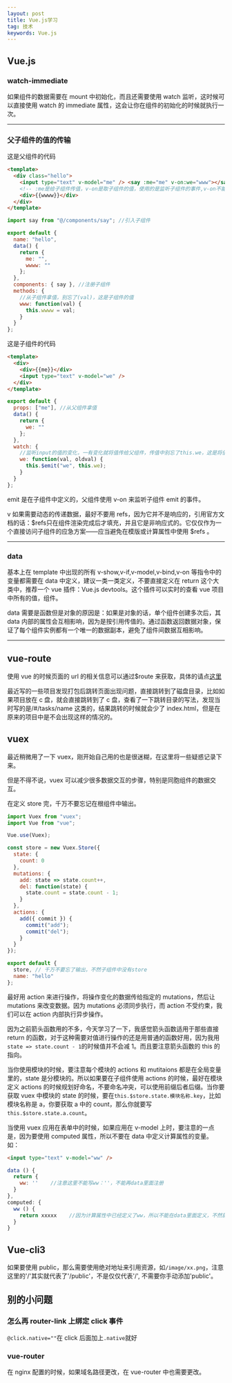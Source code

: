 ```yaml
---
layout: post
title: Vue.js学习
tag: 技术
keywords: Vue.js
---
```


## Vue.js

### watch-immediate

如果组件的数据需要在 mount 中初始化，而且还需要使用 watch 监听，这时候可以直接使用 watch 的 immediate 属性，这会让你在组件的初始化的时候就执行一次。

---

### 父子组件的值的传输

这是父组件的代码

```html
<template>
  <div class="hello">
    <input type="text" v-model="me" /> <say :me="me" v-on:we="www"></say>
    <!-- :me是给子组件传值，v-on是取子组件的值，使用的是监听子组件的事件,v-on不能使用缩写@，这里的v-on其实是vm.$on,这是实例方法，而template中的v-on是一个指令,注意这里的www不能和后面的wwww重名，而me可以和v-model的me重名，因为v-model的me是父组件的，而传给子组件的me是子组件的，而www都是父组件的 -->
    <div>{{wwww}}</div>
  </div>
</template>
```

```javascript
import say from "@/components/say"; //引入子组件

export default {
  name: "hello",
  data() {
    return {
      me: "",
      wwww: ""
    };
  },
  components: { say }, //注册子组件
  methods: {
    //从子组件拿值，别忘了(val)，这是子组件的值
    www: function(val) {
      this.wwww = val;
    }
  }
};
```

这是子组件的代码

```html
<template>
  <div>
    <div>{{me}}</div>
    <input type="text" v-model="we" />
  </div>
</template>
```

```javascript
export default {
  props: ["me"], //从父组件拿值
  data() {
    return {
      we: ""
    };
  },
  watch: {
    //监听input的值的变化，一有变化就将值传给父组件，传值中别忘了this.we，这是将值连同事件一起传给父组件
    we: function(val, oldval) {
      this.$emit("we", this.we);
    }
  }
};
```

emit 是在子组件中定义的，父组件使用 v-on 来监听子组件 emit 的事件。

v 如果需要动态的传递数据，最好不要用 refs，因为它并不是响应的，引用官方文档的话：$refs只在组件渲染完成后才填充，并且它是非响应式的。它仅仅作为一个直接访问子组件的应急方案——应当避免在模版或计算属性中使用 $refs 。

---

### data

基本上在 template 中出现的所有 v-show,v-if,v-model,v-bind,v-on 等指令中的变量都需要在 data 中定义，建议一类一类定义，不要直接定义在 return 这个大类中，推荐一个 vue 插件：Vue.js devtools。这个插件可以实时的查看 vue 项目中所有的值，组件。

data 需要是函数但是对象的原因是：如果是对象的话，单个组件创建多次后，其 data 内部的属性会互相影响，因为是按引用传值的。通过函数返回数据对象，保证了每个组件实例都有一个唯一的数据副本，避免了组件间数据互相影响。

---

## vue-route

使用 vue 的时候页面的 url 的相关信息可以通过\$route 来获取，具体的请点[这里](https://router.vuejs.org/zh-cn/api/route-object.html)

最近写的一些项目发现打包后跳转页面出现问题，直接跳转到了磁盘目录，比如如果项目放在 c 盘，就会直接跳转到了 c 盘，查看了一下跳转目录的写法，发现当时写的是/#/tasks/name 这类的，结果跳转的时候就会少了 index.html，但是在原来的项目中是不会出现这样的情况的。

## vuex

最近稍微用了一下 vuex，刚开始自己用的也是很迷糊，在这里将一些疑惑记录下来。

但是不得不说，vuex 可以减少很多数据交互的步骤，特别是同胞组件的数据交互。

在定义 store 完，千万不要忘记在根组件中输出。

```javascript
import Vuex from "vuex";
import Vue from "vue";

Vue.use(Vuex);

const store = new Vuex.Store({
  state: {
    count: 0
  },
  mutations: {
    add: state => state.count++,
    del: function(state) {
      state.count = state.count - 1;
    }
  },
  actions: {
    add({ commit }) {
      commit("add");
      commit("del");
    }
  }
});

export default {
  store, // 千万不要忘了输出，不然子组件中没有store
  name: "hello"
};
```

最好用 action 来进行操作，将操作变化的数据传给指定的 mutations，然后让 mutations 来改变数据。因为 mutations 必须同步执行，而 action 不受约束，我们可以在 action 内部执行异步操作。

因为之前箭头函数用的不多，今天学习了一下，我感觉箭头函数适用于那些直接 return 的函数，对于这种需要对值进行操作的还是用普通的函数好用，因为我用`state => state.count - 1`的时候值并不会减 1。而且要注意箭头函数的 this 的指向。

当你使用模块的时候，要注意每个模块的 actions 和 mutitaions 都是在全局变量里的，state 是分模块的。所以如果要在子组件使用 actions 的时候，最好在模块定义 actions 的时候规划好命名，不要命名冲突，可以使用前缀后者后缀。当你要获取 vuex 中模块的 state 的时候，要在`this.$store.state.模块名称.key`，比如模块名称是 a，你要获取 a 中的 count，那么你就要写`this.$store.state.a.count`。

当使用 vuex 应用在表单中的时候，如果应用在 v-model 上时，要注意的一点是，因为要使用 computed 属性，所以不要在 data 中定义计算属性的变量。  
如：

```html
<input type="text" v-model="ww" />
```

```javascript
data () {
  return {
    ww: ''    //注意这里不能写ww：''，不能再data里面注册
  }
},
computed: {
  ww () {
    return xxxxx    //因为计算属性中已经定义了ww，所以不能在data里面定义，不然就会冲突，data里面的ww会覆盖computed里面的ww，不管ww怎么变，页面只显示data里面ww的值
  }
}
```

## Vue-cli3

如果要使用 public，那么需要使用绝对地址来引用资源，如`/image/xx.png`，注意这里的'/'其实就代表了'/public'，不是仅仅代表'/', 不需要你手动添加'public'。

## 别的小问题

### 怎么再 router-link 上绑定 click 事件

`@click.native=""`在 click 后面加上`.native`就好

### vue-router

在 nginx 配置的时候，如果域名路径更改，在 vue-router 中也需要更改。
